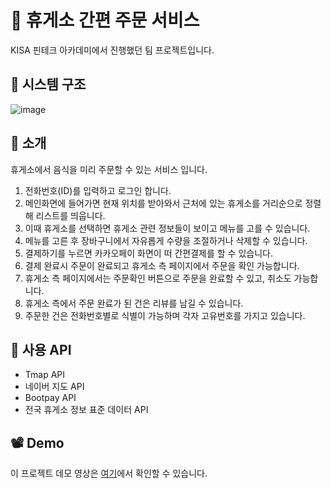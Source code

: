 # 🍜 휴게소 간편 주문 서비스
KISA 핀테크 아카데미에서 진행했던 팀 프로젝트입니다.  


## 🚦 시스템 구조
![image](https://user-images.githubusercontent.com/41516670/112385956-93f3a980-8d33-11eb-802e-7fb33c2760dd.jpg)

## 🚦 소개
휴게소에서 음식을 미리 주문할 수 있는 서비스 입니다.  

1. 전화번호(ID)를 입력하고 로그인 합니다.
2. 메인화면에 들어가면 현재 위치를 받아와서 근처에 있는 휴게소를 거리순으로 정렬해 리스트를 띄웁니다.
3. 이때 휴게소를 선택하면 휴게소 관련 정보들이 보이고 메뉴를 고를 수 있습니다.
4. 메뉴를 고른 후 장바구니에서 자유롭게 수량을 조절하거나 삭제할 수 있습니다.
5. 결제하기를 누르면 카카오페이 화면이 떠 간편결제를 할 수 있습니다.
6. 결제 완료시 주문이 완료되고 휴게소 측 페이지에서 주문을 확인 가능합니다.
7. 휴게소 측 페이지에서는 주문확인 버튼으로 주문을 완료할 수 있고, 취소도 가능합니다.
8. 휴게소 측에서 주문 완료가 된 건은 리뷰를 남길 수 있습니다.
9. 주문한 건은 전화번호별로 식별이 가능하며 각자 고유번호를 가지고 있습니다.


## 🚦 사용 API
* Tmap API
* 네이버 지도 API
* Bootpay API
* 전국 휴게소 정보 표준 데이터 API

## 📽 Demo
이 프로젝트 데모 영상은 [여기](https://drive.google.com/file/d/1i1KyQmOGI0BnihItPHH-9fjUt6JafTDc/view?usp=sharing)에서 확인할 수 있습니다.
